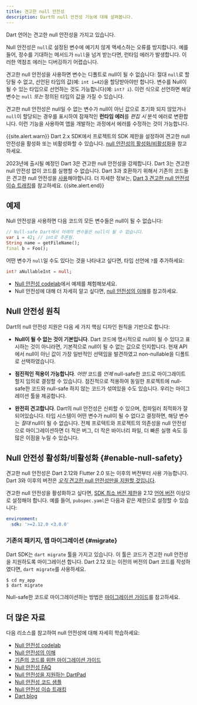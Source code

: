 ```yaml
---
title: 견고한 null 안전성
description: Dart의 null 안전성 기능에 대해 살펴봅니다.
---
```


Dart 언어는 견고한 null 안전성을 가지고 있습니다.

Null 안전성은 `null`로 설정된 변수에 예기치 않게 액세스하는 오류를 방지합니다.
예를 들어, 정수를 기대하는 메서드가 `null`을 넘겨 받는다면, 런타임 에러가 발생합니다.
이러한 역참조 에러는 디버깅하기 어렵습니다.

견고한 null 안전성을 사용하면 변수는 디폴트로 null이 될 수 없습니다:
절대 `null`로 할당될 수 없고, 선언된 타입의 값(예: `int i=42`)을 할당받아야만 합니다.
변수를 Null이 될 수 있는 타입으로 선언하는 것도 가능합니다(예: `int? i`).
이런 식으로 선언하면 해당 변수는 `null` *또는* 정의된 타입의 값을 가질 수 있습니다.

견고한 null 안전성은 null일 수 없는 변수가 null이 아닌 값으로 초기화 되지 않았거나
`null`이 할당되는 경우를 표시하여 잠재적인 **런타임 에러**를 *편집 시* 분석 에러로 변환합니다.
이런 기능을 사용하여 앱을 개발하는 과정에서 에러를 수정하는 것이 가능합니다.

{{site.alert.warn}}
Dart 2.x SDK에서 프로젝트의 SDK 제한을 설정하여
견고한 null 안전성을 활성화 또는 비활성화할 수 있습니다.
[null 안전성의 활성화/비활성화](#enable-null-safety)을 참고하세요.

2023년에 출시될 예정인 Dart 3은 견고한 null 안전성을 강제합니다. Dart 3는 견고한 null 안전성 없이
코드를 실행할 수 없습니다. Dart 3과 호환하기 위해서 기존의 코드들은 견고한 null 안전성을
[사용](#migrate)해야합니다. 
더 자세한 정보는, [Dart 3 견고한 null 안전성 이슈 트래킹][]를 참고하세요.
{{site.alert.end}}

[Dart 3 견고한 null 안전성 이슈 트래킹]: https://github.com/dart-lang/sdk/issues/49530

## 예제

Null 안전성을 사용하면 다음 코드의 모든 변수들은 null이 될 수 없습니다:

```dart
// Null-safe Dart에서 아래의 변수들은 null이 될 수 없습니다.
var i = 42; // int로 추론됨.
String name = getFileName();
final b = Foo();
```

<a id="creating-variables"></a>

어떤 변수가 `null`일 수도 있다는 것을 나타내고 싶다면,
타입 선언에 `?`를 추가하세요:

```dart
int? aNullableInt = null;
```

- [Null 안전성 codelab][Null 안전성 codelab]에서 예제를 체험해보세요.
- Null 안전성에 대해 더 자세히 알고 싶다면,
  [null 안전성의 이해](/null-safety/understanding-null-safety)를 참고하세요.


## Null 안전성 원칙

Dart의 null 안전성 지원은 다음 세 가지 핵심 디자인 원칙을 기반으로 합니다:

* **Null이 될 수 없는 것이 기본입니다**. Dart 코드에 명시적으로 null이 될 수 있다고 표시하는 것이 아니라면,
   기본적으로 null이 될 수 없는 값으로 인지합니다. 현재 API에서 null이 아닌 값이 가장 일반적인 선택임을 발견하였고
   non-nullable을 디폴트로 선택하였습니다.

* **점진적인 적용이 가능합니다**. _어떤_ 코드를 _언제_ null-safe한 코드로 마이그래이트 할지
  임의로 결정할 수 있습니다. 점진적으로 적용하여 동일한 프로젝트에 null-safe한 코드와
  null-safe 하지 않는 코드가 섞여있을 수도 있습니다. 우리는 마이그레이션 툴을 제공합니다.

* **완전히 견고합니다**. Dart의 null 안전성은 신뢰할 수 있으며, 컴파일러 최적화가 잘 되어있습니다.
  타입 시스템이 어떤 변수가 null이 될 수 없다고 결정하면, 해당 변수는 _절대_ null이 될 수 없습니다.
  전체 프로텍트와 프로젝트의 의존성을 null 안전성으로 마이그레이션하면 더 적은 버그, 더 작은 바이너리 파일,
  더 빠른 실행 속도 등 많은 이점을 누릴 수 있습니다.


## Null 안전성 활성화/비활성화 {#enable-null-safety}

견고한 null 안전성은 Dart 2.12와 Flutter 2.0 또는 이후의 버전부터 사용 가능합니다.
Dart 3와 이후의 버전은 [_오직_ 견고한 null 안전성만을 지원할 것입니다][Dart 3 견고한 null 안전성 이슈 트래킹].

<a id="constraints"></a>

견고한 null 안전성을 활성화하고 싶다면,
[SDK 최소 버전 제한](/tools/pub/pubspec#sdk-constraints)을
2.12 [언어 버전][] 이상으로 설정해야 합니다.
예를 들어, `pubspec.yaml`은 다음과 같은 제한으로 설정할 수 있습니다:

```yaml
environment:
  sdk: '>=2.12.0 <3.0.0'
```

[언어 버전]: /guides/language/evolution#language-versioning

### 기존의 패키지, 앱 마이그레이션 {#migrate}

Dart SDK는 `dart migrate` 툴을 가지고 있습니다.
이 툴은 코드가 견고한 null 안전성을 지원하도록 마이그레이션 합니다.
Dart 2.12 또는 이전의 버전의 Dart 코드를 작성하였다면, `dart migrate`를 사용하세요.

```terminal
$ cd my_app
$ dart migrate
```

Null-safe한 코드로 마이그레이션하는 방법은
[마이그레이션 가이드][]를 참고하세요.


## 더 많은 자료

다음 리소스를 참고하여 null 안전성에 대해 자세히 학습하세요:

* [Null 안전성 codelab][]
* [Null 안전성의 이해][]
* [기존의 코드를 위한 마이그레이션 가이드][마이그레이션 가이드]
* [Null 안전성 FAQ][]
* [Null 안전성을 지원하는 DartPad]({{site.dartpad}})
* [Null 안전성 코드 샘플][calculate_lix]
* [Null 안전성 이슈 트래킹][110]
* [Dart blog][]

[110]: https://github.com/dart-lang/language/issues/110
[calculate_lix]: https://github.com/dart-lang/samples/tree/master/null_safety/calculate_lix
[`dart create`]: /tools/dart-create
[Dart blog]: https://medium.com/dartlang
[마이그레이션 가이드]: /null-safety/migration-guide
[Null 안전성 FAQ]: /null-safety/faq
[Null 안전성 codelab]: /codelabs/null-safety
[Null 안전성의 이해]: /null-safety/understanding-null-safety
